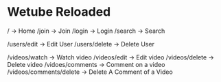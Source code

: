 # Wetube Reloaded

/ -> Home
/join -> Join
/login -> Login
/search -> Search

/users/edit -> Edit User
/users/delete -> Delete User

/videos/watch -> Watch video
/videos/edit -> Edit video
/videos/delete -> Delete video
/vidoes/comments -> Comment on a video
/videos/comments/delete -> Delete A Comment of a Video
